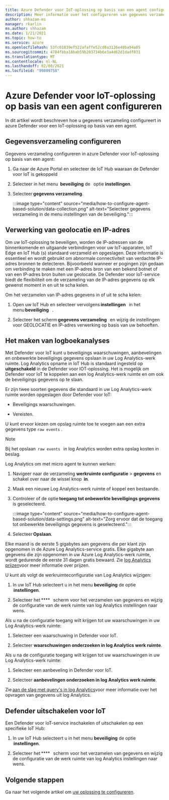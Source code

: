 ```yaml
---
title: Azure Defender voor IoT-oplossing op basis van een agent configureren
description: Meer informatie over het configureren van gegevens verzameling in azure Defender voor een IoT-oplossing op basis van een agent
author: shhazam-ms
manager: rkarlin
ms.author: shhazam
ms.date: 1/21/2021
ms.topic: how-to
ms.service: azure
ms.openlocfilehash: 53fc01839ef522afaffe52cd8a3126e40ba94a05
ms.sourcegitcommit: 4784fbba18bab59b203734b6e3a4d62d1dadf031
ms.translationtype: MT
ms.contentlocale: nl-NL
ms.lasthandoff: 02/08/2021
ms.locfileid: "99809758"
---
```

# <a name="configure-azure-defender-for-iot-agent-based-solution"></a>Azure Defender voor IoT-oplossing op basis van een agent configureren  

In dit artikel wordt beschreven hoe u gegevens verzameling configureert in azure Defender voor een IoT-oplossing op basis van een agent.

## <a name="configure-data-collection"></a>Gegevensverzameling configureren

Gegevens verzameling configureren in azure Defender voor IoT-oplossing op basis van een agent: 

1. Ga naar de Azure Portal en selecteer de IoT Hub waaraan de Defender voor IoT is gekoppeld 

1. Selecteer in het menu  **beveiliging** de   optie **instellingen**. 

1. Selecteer **gegevens verzameling**. 

    :::image type="content" source="media/how-to-configure-agent-based-solution/data-collection.png" alt-text="Selecteer gegevens verzameling in de menu instellingen van de beveiliging.":::

## <a name="geolocation-and-ip-address-handling"></a>Verwerking van geolocatie en IP-adres 

Om uw IoT-oplossing te beveiligen, worden de IP-adressen van de binnenkomende en uitgaande verbindingen voor uw IoT-apparaten, IoT Edge en IoT Hub (s) standaard verzameld en opgeslagen. Deze informatie is essentieel en wordt gebruikt om abnormale connectiviteit van verdachte IP-adres bronnen te detecteren. Bijvoorbeeld wanneer er pogingen zijn gedaan om verbinding te maken met een IP-adres bron van een bekend botnet of van een IP-adres bron buiten uw geolocatie. De Defender voor IoT-service biedt de flexibiliteit om de verzameling van de IP-adres gegevens op elk gewenst moment in en uit te scha kelen. 

Om het verzamelen van IP-adres gegevens in of uit te scha kelen: 

1. Open uw IoT Hub en selecteer vervolgens **instellingen**   in het menu **beveiliging**   . 

1. Selecteer het scherm **gegevens verzameling**   en wijzig de instellingen voor GEOLOCATIE en IP-adres verwerking op basis van uw behoeften. 

## <a name="log-analytics-creation"></a>Het maken van logboekanalyses 

Met Defender voor IoT kunt u beveiligings waarschuwingen, aanbevelingen en onbewerkte beveiligings gegevens opslaan in uw Log Analytics-werk ruimte. Log Analytics opname in IoT Hub is standaard ingesteld op **uitgeschakeld** in de Defender voor IOT-oplossing. Het is mogelijk om Defender voor IoT te koppelen aan een log Analytics-werk ruimte en om ook de beveiligings gegevens op te slaan. 

Er zijn twee soorten gegevens die standaard in uw Log Analytics-werk ruimte worden opgeslagen door Defender voor IoT:
 
- Beveiligings waarschuwingen.

- Vereisten. 

U kunt ervoor kiezen om opslag ruimte toe te voegen aan een extra gegevens type `raw events` . 

> [!Note] 
> Bij het opslaan  `raw events`   in log Analytics worden extra opslag kosten in beslag. 

Log Analytics om met micro agent te kunnen werken: 

1. Navigeer naar de verzameling **werkruimte configuratie**  >  **gegevens** en schakel over naar de wissel knop  **in**. 

1. Maak een nieuwe Log Analytics-werk ruimte of koppel een bestaande. 

1. Controleer of de optie **toegang tot onbewerkte beveiligings gegevens**   is geselecteerd.  

    :::image type="content" source="media/how-to-configure-agent-based-solution/data-settings.png" alt-text="Zorg ervoor dat de toegang tot onbewerkte beveiligings gegevens is geselecteerd.":::

1. Selecteer **Opslaan**.

Elke maand is de eerste 5 gigabytes aan gegevens die per klant zijn opgenomen in de Azure Log Analytics-service gratis. Elke gigabyte aan gegevens die zijn opgenomen in uw Azure Log Analytics-werk ruimte, wordt gedurende de eerste 31 dagen gratis bewaard. Zie [log Analytics prijzen](https://azure.microsoft.com/pricing/details/monitor/)voor meer informatie over prijzen. 

U kunt als volgt de werkruimteconfiguratie van Log Analytics wijzigen: 

1. In uw IoT Hub selecteert u in het menu **beveiliging** de optie  **instellingen**. 

1. Selecteer het ****   scherm voor het verzamelen van gegevens en wijzig de configuratie van de werk ruimte van log Analytics instellingen naar wens. 

Als u na de configuratie toegang wilt krijgen tot uw waarschuwingen in uw Log Analytics-werk ruimte:

1. Selecteer een waarschuwing in Defender voor IoT.

1. Selecteer **waarschuwingen onderzoeken in log Analytics werk ruimte**.

Als u na de configuratie toegang wilt krijgen tot uw waarschuwingen in uw Log Analytics-werk ruimte:

1. Selecteer een aanbeveling in Defender voor IoT.

1. Selecteer **aanbevelingen onderzoeken in log Analytics werk ruimte**. 
 
Zie [aan de slag met query's in log Analytics](../azure-monitor/log-query/get-started-queries.md)voor meer informatie over het opvragen van gegevens uit log Analytics. 

## <a name="turn-off-defender-for-iot"></a>Defender uitschakelen voor IoT 

Een Defender voor IoT-service inschakelen of uitschakelen op een specifieke IoT Hub: 

1. In uw IoT Hub selecteert u in het menu **beveiliging** de optie  **instellingen**.

1. Selecteer het ****   scherm voor het verzamelen van gegevens en wijzig de configuratie van de werk ruimte van log Analytics instellingen naar wens.

## <a name="next-steps"></a>Volgende stappen 

Ga naar het volgende artikel om [uw oplossing te configureren](quickstart-configure-your-solution.md). 

